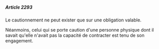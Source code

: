 ##### Article 2293

Le cautionnement ne peut exister que sur une obligation valable.

Néanmoins, celui qui se porte caution d'une personne physique dont il savait qu'elle n'avait pas la capacité de contracter est tenu de son engagement.

